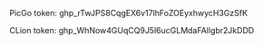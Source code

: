 PicGo token:
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

CLion token:
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
